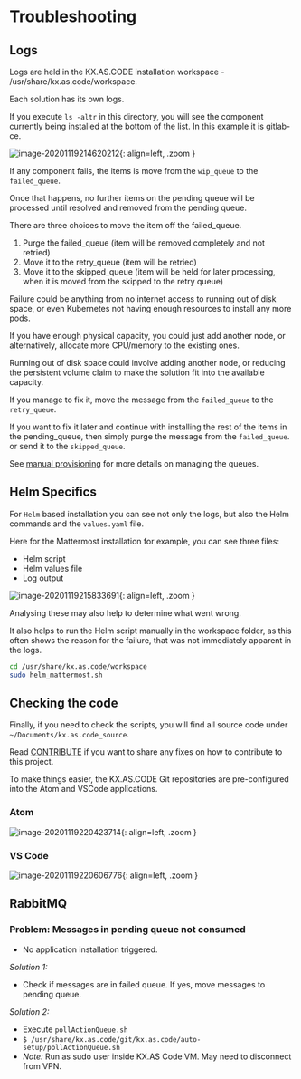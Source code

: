 # Troubleshooting

## Logs

Logs are held in the KX.AS.CODE installation workspace - /usr/share/kx.as.code/workspace.

Each solution has its own logs.

If you execute `ls -altr` in this directory, you will see the component currently being installed at the bottom of the list. In this example it is gitlab-ce.

![image-20201119214620212](../assets/images/image-20201119214620212.png){: align=left, .zoom }

If any component fails, the items is move from the `wip_queue` to the `failed_queue`.

Once that happens, no further items on the pending queue will be processed until resolved and removed from the pending queue.

There are three choices to move the item off the failed_queue.

1. Purge the failed_queue (item will be removed completely and not retried)
2. Move it to the retry_queue (item will be retried)
3. Move it to the skipped_queue (item will be held for later processing, when it is moved from the skipped to the retry queue)

Failure could be anything from no internet access to running out of disk space, or even Kubernetes not having enough resources to install any more pods.

If you have enough physical capacity, you could just add another node, or alternatively, allocate more CPU/memory to the existing ones.

Running out of disk space could involve adding another node, or reducing the persistent volume claim to make the solution fit into the available capacity.

If you manage to fix it, move the message from the `failed_queue` to the `retry_queue`.

If you want to fix it later and continue with installing the rest of the items in the pending_queue, then simply purge the message from the `failed_queue`. or send it to the `skipped_queue`.

See [manual provisioning](./Manual-Provisioning.md) for more details on managing the queues.

## Helm Specifics

For `Helm` based installation you can see not only the logs, but also the Helm commands and the `values.yaml` file.

Here for the Mattermost installation for example, you can see three files:

- Helm script
- Helm values file
- Log output

![image-20201119215833691](../assets/images/image-20201119215833691.png){: align=left, .zoom }

Analysing these may also help to determine what went wrong.

It also helps to run the Helm script manually in the workspace folder, as this often shows the reason for the failure, that was not immediately apparent in the logs.

```bash
cd /usr/share/kx.as.code/workspace
sudo helm_mattermost.sh
```

## Checking the code

Finally, if you need to check the scripts, you will find all source code under `~/Documents/kx.as.code_source`.

Read  [CONTRIBUTE](../Development/Contribution-Guidelines.md) if you want to share any fixes on how to contribute to this project.

To make things easier, the KX.AS.CODE Git repositories are pre-configured into the Atom and VSCode applications.

### Atom

![image-20201119220423714](../assets/images/image-20201119220423714.png){: align=left, .zoom }

### VS Code

![image-20201119220606776](../assets/images/image-20201119220606776.png){: align=left, .zoom }

## RabbitMQ

### Problem: Messages in pending queue not consumed

- No application installation triggered.

*Solution 1:*

- Check if messages are in failed queue. If yes, move messages to pending queue.

*Solution 2:*

- Execute `pollActionQueue.sh`
- ```$ /usr/share/kx.as.code/git/kx.as.code/auto-setup/pollActionQueue.sh```
- *Note:* Run as sudo user inside KX.AS Code VM. May need to disconnect from VPN.
